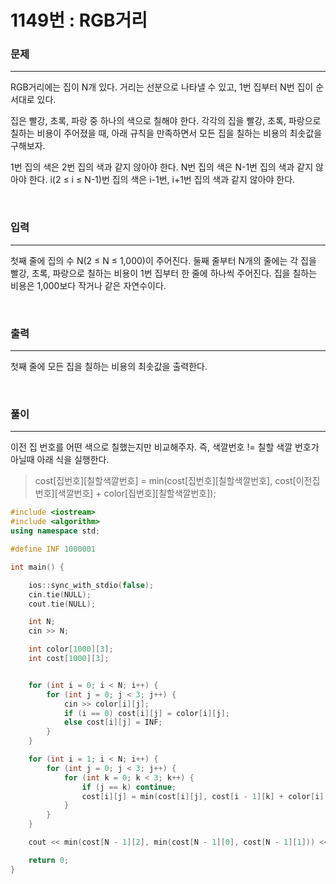 1149번 : RGB거리
==========================

### 문제
---
RGB거리에는 집이 N개 있다. 거리는 선분으로 나타낼 수 있고, 1번 집부터 N번 집이 순서대로 있다.

집은 빨강, 초록, 파랑 중 하나의 색으로 칠해야 한다. 각각의 집을 빨강, 초록, 파랑으로 칠하는 비용이 주어졌을 때, 아래 규칙을 만족하면서 모든 집을 칠하는 비용의 최솟값을 구해보자.

1번 집의 색은 2번 집의 색과 같지 않아야 한다.
N번 집의 색은 N-1번 집의 색과 같지 않아야 한다.
i(2 ≤ i ≤ N-1)번 집의 색은 i-1번, i+1번 집의 색과 같지 않아야 한다.

<br>

### 입력
---
첫째 줄에 집의 수 N(2 ≤ N ≤ 1,000)이 주어진다. 둘째 줄부터 N개의 줄에는 각 집을 빨강, 초록, 파랑으로 칠하는 비용이 1번 집부터 한 줄에 하나씩 주어진다. 집을 칠하는 비용은 1,000보다 작거나 같은 자연수이다.

<br>

### 출력
---
첫째 줄에 모든 집을 칠하는 비용의 최솟값을 출력한다.

<br>

### 풀이
---

이전 집 번호를 어떤 색으로 칠했는지만 비교해주자.
즉, 색깔번호 != 칠할 색깔 번호가 아닐때 아래 식을 실행한다.

> cost[집번호][칠할색깔번호] = min(cost[집번호][칠할색깔번호], cost[이전집번호][색깔번호] + color[집번호][칠할색깔번호]);


```c++
#include <iostream>
#include <algorithm>
using namespace std;

#define INF 1000001

int main() {

	ios::sync_with_stdio(false);
	cin.tie(NULL);
	cout.tie(NULL);

	int N;
	cin >> N;

	int color[1000][3];
	int cost[1000][3];


	for (int i = 0; i < N; i++) {
		for (int j = 0; j < 3; j++) {
			cin >> color[i][j];
			if (i == 0) cost[i][j] = color[i][j];
			else cost[i][j] = INF;
		}
	}

	for (int i = 1; i < N; i++) {
		for (int j = 0; j < 3; j++) {
			for (int k = 0; k < 3; k++) {
				if (j == k) continue;
				cost[i][j] = min(cost[i][j], cost[i - 1][k] + color[i][j]);
			}
		}
	}

	cout << min(cost[N - 1][2], min(cost[N - 1][0], cost[N - 1][1])) << "\n";

	return 0;
}
```
